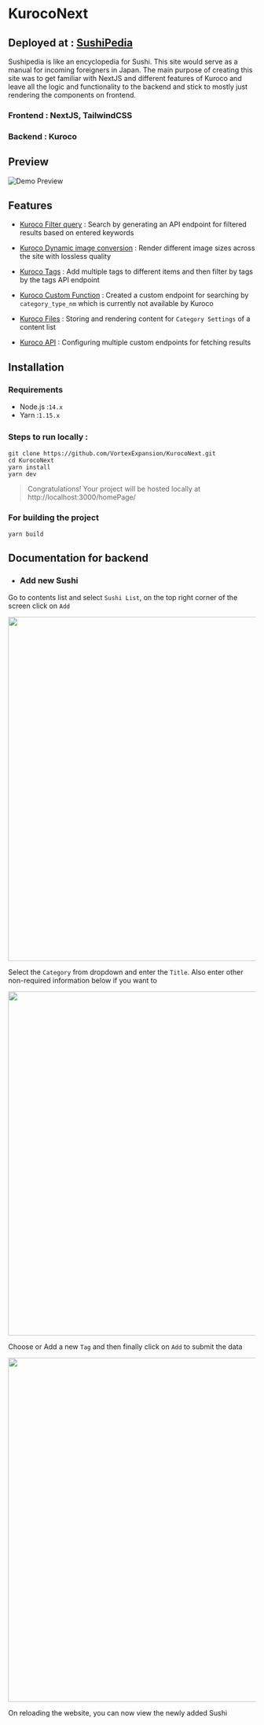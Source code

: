 # KurocoNext

## Deployed at : [SushiPedia](https://sushipedia.g.kuroco-front.app/homePage/)
Sushipedia is like an encyclopedia for Sushi. This site would serve as a manual for incoming foreigners in Japan. The main purpose of creating this site was to get familiar with NextJS and different features of Kuroco and leave all the logic and functionality to the backend and stick to mostly just rendering the components on frontend.

### Frontend : NextJS, TailwindCSS
### Backend : Kuroco  

## Preview

![Demo Preview](https://user-images.githubusercontent.com/55151618/174931026-66f99d1b-3ce7-4f6c-8eb4-265aac4b2257.gif)

## Features

- [Kuroco Filter query](https://kuroco.app/docs/reference/filter-query/) : 
Search by generating an API endpoint for filtered results based on entered keywords

- [Kuroco Dynamic image conversion](https://kuroco.app/docs/reference/api-convert-image/) : 
Render different image sizes across the site with lossless quality

- [Kuroco Tags](https://kuroco.app/docs/management/tag-category/) :
Add multiple tags to different items and then filter by tags by the tags API endpoint

- [Kuroco Custom Function](https://kuroco.app/docs/tutorials/creating-a-custom-function-endpoint/) : 
Created a custom endpoint for searching by `category_type_nm` which is currently not available by Kuroco

- [Kuroco Files](https://kuroco.app/docs/tutorials/difference-between-kurocofiles-and-kurocofront/) : 
Storing and rendering content for `Category Settings` of a content list

- [Kuroco API](https://kuroco.app/docs/tutorials/configure-endpoint/) : 
Configuring multiple custom endpoints for fetching results

## Installation 

### Requirements
- Node.js :`14.x`  
- Yarn  :`1.15.x`


### Steps to run locally :　
```
git clone https://github.com/VortexExpansion/KurocoNext.git
cd KurocoNext
yarn install 
yarn dev
```
> Congratulations! Your project will be hosted locally at http://localhost:3000/homePage/

### For building the project 
```
yarn build
```

## Documentation for backend
- ### Add new Sushi
Go to contents list and select `Sushi List`, on the top right corner of the screen click on `Add`  

<img src="https://user-images.githubusercontent.com/55151618/174956220-715cacee-0012-4b48-82a5-541e0c30e33a.png" width="700" />

Select the `Category` from dropdown and enter the `Title`. Also enter other non-required information below if you want to

<img src="https://user-images.githubusercontent.com/55151618/174960025-0b4611c0-0f1f-4851-90c5-f0c33fb44edb.png" width="700" />

Choose or Add a new `Tag` and then finally click on `Add` to submit the data

<img src="https://user-images.githubusercontent.com/55151618/174960872-a6ad74d4-eb75-4427-afb9-0490825a68db.png" width="700" />

On reloading the website, you can now view the newly added Sushi
